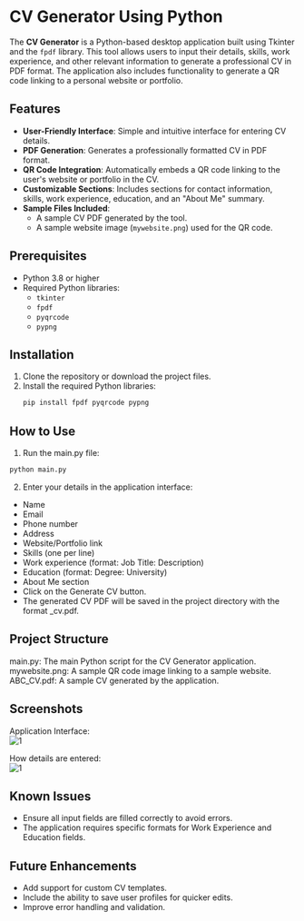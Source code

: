 # CV Generator Using Python

The **CV Generator** is a Python-based desktop application built using Tkinter and the `fpdf` library. This tool allows users to input their details, skills, work experience, and other relevant information to generate a professional CV in PDF format. The application also includes functionality to generate a QR code linking to a personal website or portfolio.

## Features

- **User-Friendly Interface**: Simple and intuitive interface for entering CV details.
- **PDF Generation**: Generates a professionally formatted CV in PDF format.
- **QR Code Integration**: Automatically embeds a QR code linking to the user's website or portfolio in the CV.
- **Customizable Sections**: Includes sections for contact information, skills, work experience, education, and an "About Me" summary.
- **Sample Files Included**: 
  - A sample CV PDF generated by the tool.
  - A sample website image (`mywebsite.png`) used for the QR code.

## Prerequisites

- Python 3.8 or higher
- Required Python libraries:
  - `tkinter`
  - `fpdf`
  - `pyqrcode`
  - `pypng`

## Installation

1. Clone the repository or download the project files.
2. Install the required Python libraries:
   ```bash
   pip install fpdf pyqrcode pypng
   
## How to Use

1. Run the main.py file:
```bash
python main.py
```
2. Enter your details in the application interface:
- Name
- Email
- Phone number
- Address
- Website/Portfolio link
- Skills (one per line)
- Work experience (format: Job Title: Description)
- Education (format: Degree: University)
- About Me section
- Click on the Generate CV button.
- The generated CV PDF will be saved in the project directory with the format <Name>_cv.pdf.

## Project Structure

main.py: The main Python script for the CV Generator application.
mywebsite.png: A sample QR code image linking to a sample website.
ABC_CV.pdf: A sample CV generated by the application.

## Screenshots

Application Interface:  
![1](https://github.com/user-attachments/assets/c55b2721-7be8-4149-9d1b-c08da0900eaf)

How details are entered:  
![1](https://github.com/user-attachments/assets/3e25b479-f665-48e3-92a2-296d190048f6)

## Known Issues

- Ensure all input fields are filled correctly to avoid errors.
- The application requires specific formats for Work Experience and Education fields.

## Future Enhancements

- Add support for custom CV templates.
- Include the ability to save user profiles for quicker edits.
- Improve error handling and validation.
